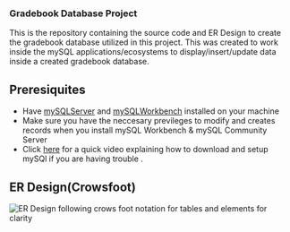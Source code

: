 ### Gradebook Database Project

This is the repository containing the source code and ER Design to create the gradebook database utilized in this project. This was created to work inside the mySQL applications/ecosystems to display/insert/update data inside a created gradebook database.

## Preresiquites
* Have [mySQLServer](https://dev.mysql.com/downloads/mysql/) and [mySQLWorkbench](https://dev.mysql.com/downloads/installer/) installed on your machine 
* Make sure you have the neccesary previleges to modify and creates records when you install mySQL Workbench & mySQL Community Server
* Click [here](https://www.youtube.com/watch?v=u96rVINbAUI) for a quick video explaining how to download and setup mySQl if you are having trouble . 

## ER Design(Crowsfoot)
![ER Design following crows foot notation for tables and elements for clarity](https://user-images.githubusercontent.com/75331597/232339161-fa962dae-1532-4cdd-b7ac-5d10e795a7fc.png)


